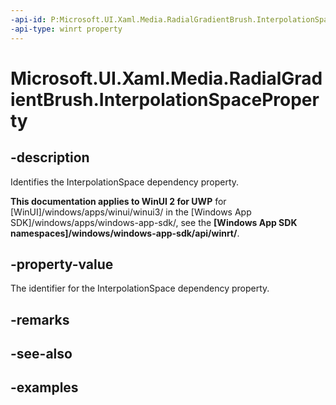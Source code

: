 ```yaml
---
-api-id: P:Microsoft.UI.Xaml.Media.RadialGradientBrush.InterpolationSpaceProperty
-api-type: winrt property
---
```


# Microsoft.UI.Xaml.Media.RadialGradientBrush.InterpolationSpaceProperty

<!--
public static Windows.UI.Xaml.DependencyProperty InterpolationSpaceProperty { get; }
-->


## -description
Identifies the InterpolationSpace dependency property.

**This documentation applies to WinUI 2 for UWP** for [WinUI]/windows/apps/winui/winui3/ in the [Windows App SDK]/windows/apps/windows-app-sdk/, see the **[Windows App SDK namespaces]/windows/windows-app-sdk/api/winrt/**.

## -property-value
The identifier for the InterpolationSpace dependency property.

## -remarks

## -see-also

## -examples


